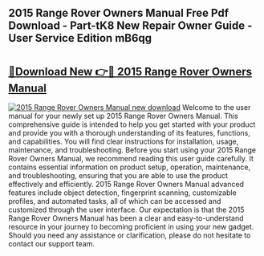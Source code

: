 ## 2015 Range Rover Owners Manual Free Pdf Download - Part-tK8 New Repair Owner Guide - User Service Edition mB6qg

# <h2><a href="http://bc32207.oget.top/?id=2015+Range+Rover+Owners+Manual">🔗Download New 👉🔴 2015 Range Rover Owners Manual</a></h2>

[![2015 Range Rover Owners Manual new download](https://i.imgur.com/5g1atiW.png)](http://bc32207.oget.top/?id=2015+Range+Rover+Owners+Manual)
Welcome to the user manual for your newly set up 2015 Range Rover Owners Manual. This comprehensive guide is intended to help you get started with your product and provide you with a thorough understanding of its features, functions, and capabilities. You will find clear instructions for installation, usage, maintenance, and troubleshooting. Before you start using your 2015 Range Rover Owners Manual, we recommend reading this user guide carefully. It contains essential information on product setup, operation, maintenance, and troubleshooting, ensuring that you are able to use the product effectively and efficiently. 2015 Range Rover Owners Manual advanced features include object detection, fingerprint scanning, customizable profiles, and automated tasks, all of which can be accessed and customized through the user interface. Our expectation is that the 2015 Range Rover Owners Manual has been a clear and easy-to-understand resource in your journey to becoming proficient in using your new gadget. Should you need any assistance or clarification, please do not hesitate to contact our support team.
